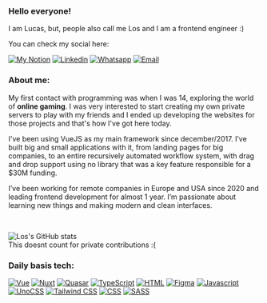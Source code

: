 ### Hello everyone!
I am Lucas, but, people also call me Los and I am a frontend engineer :)

You can check my social here:

[![My Notion](https://img.shields.io/badge/Website-242625?style=for-the-badge&logo=notion&logoColor=white)](https://los.dev)
[![Linkedin](https://img.shields.io/badge/LinkedIn-0077B5?style=for-the-badge&logo=linkedin&logoColor=white)](https://www.linkedin.com/in/los799/)
[![Whatsapp](https://img.shields.io/badge/WhatsApp-25D366?style=for-the-badge&logo=whatsapp&logoColor=white)](https://wa.me/5515997031993/)
[![Email](https://img.shields.io/badge/Email-D14836?style=for-the-badge&logo=gmail&logoColor=white)](mailto:hi@los.dev)

### About me:
My first contact with programming was when I was 14, exploring the world of **online gaming**. I was very interested to start creating my own private servers to play with my friends and I ended up developing the websites for those projects and that's how I've got here today.

I've been using VueJS as my main framework since december/2017. I’ve built big and small applications with it, from landing pages for big companies, to an entire recursively automated workflow system, with drag and drop support using no library that was a key feature responsible for a $30M funding. 

I’ve been working for remote companies in Europe and USA since 2020 and leading frontend development for almost 1 year. I’m passionate about learning new things and making modern and clean interfaces.

<br>

![Los's GitHub stats](https://github-readme-stats.vercel.app/api?username=Los&show_icons=true&theme=tokyonight)
<br>This doesnt count for private contributions :(


### Daily basis tech:

[![Vue](https://img.shields.io/badge/Vue-4FC08D?style=for-the-badge&logo=vue.js&logoColor=white)](#)
[![Nuxt](https://img.shields.io/badge/Nuxt-00DC82?style=for-the-badge&logo=nuxt.js&logoColor=white)](#)
[![Quasar](https://img.shields.io/badge/Quasar-1976d2?style=for-the-badge&logo=Quasar&logoColor=white)](#)
[![TypeScript](https://img.shields.io/badge/TypeScript-007ACC?style=for-the-badge&logo=typescript&logoColor=white)](#)
[![HTML](https://img.shields.io/badge/HTML5-E34F26?style=for-the-badge&logo=html5&logoColor=white)](#)
[![Figma](https://img.shields.io/badge/Figma-f24e1e?style=for-the-badge&logo=figma&logoColor=white)](#)
[![Javascript](https://img.shields.io/badge/JavaScript-F7DF1E?style=for-the-badge&logo=javascript&logoColor=black)](#)
[![UnoCSS](https://img.shields.io/badge/UnoCSS-333333?style=for-the-badge&logo=nuxt.js&logoColor=white)](#)
[![Tailwind CSS](https://img.shields.io/badge/Tailwind-06b6d4?style=for-the-badge&logo=tailwindcss&logoColor=white)](#)
[![CSS](https://img.shields.io/badge/CSS3-1572B6?style=for-the-badge&logo=css3&logoColor=white)](#)
[![SASS](https://img.shields.io/badge/Sass-CC6699?style=for-the-badge&logo=sass&logoColor=white)](#)
